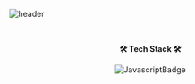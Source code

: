 ![header](https://capsule-render.vercel.app/api?type=transparent&font=auto&text=YeaHkode's%20GitHub%20&animation=twinkling&fontSize=70&desc=Welcome%20to%20YeaHkode%20World🙋🏻‍♀️&descAlignY=85&descAlign=70)

</br>

<p align="center">
    <Strong>🛠️ Tech Stack 🛠️</Strong></br>
</p>
<p align="center"> 
  <img alt="JavascriptBadge" src="https://img.shields.io/badge/javascript-%23F7DF1E?style=for-the-badge&logo=javascript&logoColor=black">
 </p>
